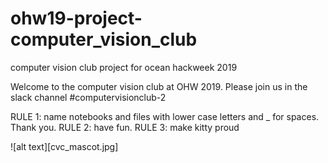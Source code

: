 # ohw19-project-computer_vision_club
computer vision club project for ocean hackweek 2019

Welcome to the computer vision club at OHW 2019. Please join us in the slack channel #computervisionclub-2

RULE 1: name notebooks and files with lower case letters and _ for spaces. Thank you.
RULE 2: have fun.
RULE 3: make kitty proud

![alt text][cvc_mascot.jpg]
